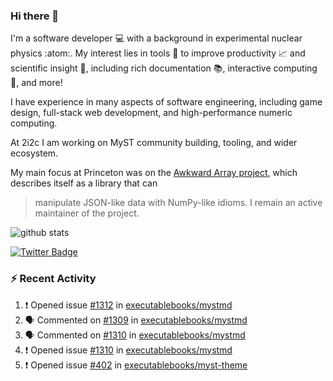 ### Hi there 👋 

I'm a software developer 💻 with a background in experimental nuclear physics :atom:. My interest lies in tools :wrench: to improve productivity :chart_with_upwards_trend: and scientific insight :telescope:, including rich documentation 📚, interactive computing 🧮, and more! 

I have experience in many aspects of software engineering, including game design, full-stack web development, and high-performance numeric computing. 

At 2i2c I am working on MyST community building, tooling, and wider ecosystem. 

My main focus at Princeton was on the [Awkward Array project](awkward-array.org/), which describes itself as a library that can 
> manipulate JSON-like data with NumPy-like idioms. I remain an active maintainer of the project. 

![github stats](https://github-readme-stats.vercel.app/api?username=agoose77&show_icons=true&hide_rank=true&hide_title=true&bg_color=30,e76445,904e95&text_color=efe3ec&icon_color=efe3ec)
<!--
**agoose77/agoose77** is a ✨ _special_ ✨ repository because its `README.md` (this file) appears on your GitHub profile.

Here are some ideas to get you started:

- 🔭 I’m currently working on ...
- 🌱 I’m currently learning ...
- 👯 I’m looking to collaborate on ...
- 🤔 I’m looking for help with ...
- 💬 Ask me about ...
- 📫 How to reach me: ...
- 😄 Pronouns: ...
- ⚡ Fun fact: ...
-->

[![Twitter Badge](https://img.shields.io/twitter/follow/agoose77?style=flat-square&logo=Twitter&logoColor=white&color=cornflowerblue)](https://twitter.com/agoose77)

### :zap: Recent Activity

<!--START_SECTION:activity-->
1. ❗ Opened issue [#1312](https://github.com/executablebooks/mystmd/issues/1312) in [executablebooks/mystmd](https://github.com/executablebooks/mystmd)
2. 🗣 Commented on [#1309](https://github.com/executablebooks/mystmd/pull/1309#issuecomment-2166659357) in [executablebooks/mystmd](https://github.com/executablebooks/mystmd)
3. 🗣 Commented on [#1310](https://github.com/executablebooks/mystmd/issues/1310#issuecomment-2166655325) in [executablebooks/mystmd](https://github.com/executablebooks/mystmd)
4. ❗ Opened issue [#1310](https://github.com/executablebooks/mystmd/issues/1310) in [executablebooks/mystmd](https://github.com/executablebooks/mystmd)
5. ❗ Opened issue [#402](https://github.com/executablebooks/myst-theme/issues/402) in [executablebooks/myst-theme](https://github.com/executablebooks/myst-theme)
<!--END_SECTION:activity-->
